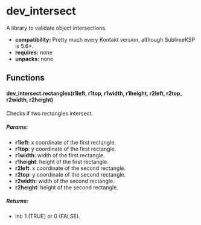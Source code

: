 # dev_intersect
A library to validate object intersections.

- **compatibility:** Pretty much every Kontakt version, although SublimeKSP is 5.6+.
- **requires:** none
- **unpacks:** none

## Functions

#### dev_intersect.rectangles(r1left, r1top, r1width, r1height, r2left, r2top, r2width, r2height)
Checks if two rectangles intersect.
##### Params:
   - **r1left**: x coordinate of the first rectangle.
   - **r1top**: y coordinate of the first rectangle.
   - **r1width**: width of the first rectangle.
   - **r1height**: height of the first rectangle.
   - **r2left**: x coordinate of the second rectangle.
   - **r2top**: y coordinate of the second rectangle.
   - **r2width**: width of the second rectangle.
   - **r2height**: height of the second rectangle.

##### Returns:
   - int: 1 (TRUE) or 0 (FALSE).